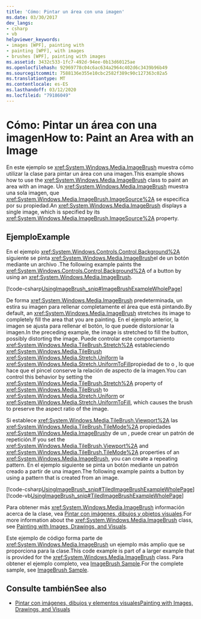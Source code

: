 ```yaml
---
title: 'Cómo: Pintar un área con una imagen'
ms.date: 03/30/2017
dev_langs:
- csharp
- vb
helpviewer_keywords:
- images [WPF], painting with
- painting [WPF], with images
- brushes [WPF], painting with images
ms.assetid: 3432c533-1fc7-492d-94ee-0b13d60125ae
ms.openlocfilehash: 92969778c04c6ac634a2964c402d6c3439b96b49
ms.sourcegitcommit: 7588136e355e10cbc2582f389c90c127363c02a5
ms.translationtype: MT
ms.contentlocale: es-ES
ms.lasthandoff: 03/12/2020
ms.locfileid: "79186049"
---
```

# <a name="how-to-paint-an-area-with-an-image"></a><span data-ttu-id="63e3b-102">Cómo: Pintar un área con una imagen</span><span class="sxs-lookup"><span data-stu-id="63e3b-102">How to: Paint an Area with an Image</span></span>
<span data-ttu-id="63e3b-103">En este ejemplo se <xref:System.Windows.Media.ImageBrush> muestra cómo utilizar la clase para pintar un área con una imagen.</span><span class="sxs-lookup"><span data-stu-id="63e3b-103">This example shows how to use the <xref:System.Windows.Media.ImageBrush> class to paint an area with an image.</span></span> <span data-ttu-id="63e3b-104">Un <xref:System.Windows.Media.ImageBrush> muestra una sola imagen, que <xref:System.Windows.Media.ImageBrush.ImageSource%2A> se especifica por su propiedad.</span><span class="sxs-lookup"><span data-stu-id="63e3b-104">An <xref:System.Windows.Media.ImageBrush> displays a single image, which is specified by its <xref:System.Windows.Media.ImageBrush.ImageSource%2A> property.</span></span>  
  
## <a name="example"></a><span data-ttu-id="63e3b-105">Ejemplo</span><span class="sxs-lookup"><span data-stu-id="63e3b-105">Example</span></span>  
 <span data-ttu-id="63e3b-106">En el ejemplo <xref:System.Windows.Controls.Control.Background%2A> siguiente se pinta <xref:System.Windows.Media.ImageBrush>el de un botón mediante un archivo .</span><span class="sxs-lookup"><span data-stu-id="63e3b-106">The following example paints the <xref:System.Windows.Controls.Control.Background%2A> of a button by using an <xref:System.Windows.Media.ImageBrush>.</span></span>  
  
 [!code-csharp[UsingImageBrush_snip#ImageBrushExampleWholePage](~/samples/snippets/csharp/VS_Snippets_Wpf/UsingImageBrush_snip/CSharp/PaintingWithImagesExample.cs#imagebrushexamplewholepage)]  
  
 <span data-ttu-id="63e3b-107">De forma <xref:System.Windows.Media.ImageBrush> predeterminada, un estira su imagen para rellenar completamente el área que está pintando.</span><span class="sxs-lookup"><span data-stu-id="63e3b-107">By default, an <xref:System.Windows.Media.ImageBrush> stretches its image to completely fill the area that you are painting.</span></span> <span data-ttu-id="63e3b-108">En el ejemplo anterior, la imagen se ajusta para rellenar el botón, lo que puede distorsionar la imagen.</span><span class="sxs-lookup"><span data-stu-id="63e3b-108">In the preceding example, the image is stretched to fill the button, possibly distorting the image.</span></span> <span data-ttu-id="63e3b-109">Puede controlar este comportamiento <xref:System.Windows.Media.TileBrush.Stretch%2A> estableciendo <xref:System.Windows.Media.TileBrush> <xref:System.Windows.Media.Stretch.Uniform> la <xref:System.Windows.Media.Stretch.UniformToFill>propiedad de to o , lo que hace que el pincel conserve la relación de aspecto de la imagen.</span><span class="sxs-lookup"><span data-stu-id="63e3b-109">You can control this behavior by setting the <xref:System.Windows.Media.TileBrush.Stretch%2A> property of <xref:System.Windows.Media.TileBrush> to <xref:System.Windows.Media.Stretch.Uniform> or <xref:System.Windows.Media.Stretch.UniformToFill>, which causes the brush to preserve the aspect ratio of the image.</span></span>  
  
 <span data-ttu-id="63e3b-110">Si establece <xref:System.Windows.Media.TileBrush.Viewport%2A> las <xref:System.Windows.Media.TileBrush.TileMode%2A> propiedades <xref:System.Windows.Media.ImageBrush>y de un , puede crear un patrón de repetición.</span><span class="sxs-lookup"><span data-stu-id="63e3b-110">If you set the <xref:System.Windows.Media.TileBrush.Viewport%2A> and <xref:System.Windows.Media.TileBrush.TileMode%2A> properties of an <xref:System.Windows.Media.ImageBrush>, you can create a repeating pattern.</span></span> <span data-ttu-id="63e3b-111">En el ejemplo siguiente se pinta un botón mediante un patrón creado a partir de una imagen.</span><span class="sxs-lookup"><span data-stu-id="63e3b-111">The following example paints a button by using a pattern that is created from an image.</span></span>  
  
 [!code-csharp[UsingImageBrush_snip#TiledImageBrushExampleWholePage](~/samples/snippets/csharp/VS_Snippets_Wpf/UsingImageBrush_snip/CSharp/TiledImageBrushExample.cs#tiledimagebrushexamplewholepage)]
 [!code-vb[UsingImageBrush_snip#TiledImageBrushExampleWholePage](~/samples/snippets/visualbasic/VS_Snippets_Wpf/UsingImageBrush_snip/VisualBasic/TiledImageBrushExample.vb#tiledimagebrushexamplewholepage)]  
  
 <span data-ttu-id="63e3b-112">Para obtener más <xref:System.Windows.Media.ImageBrush> información acerca de la clase, vea [Pintar con imágenes, dibujos y objetos visuales](painting-with-images-drawings-and-visuals.md).</span><span class="sxs-lookup"><span data-stu-id="63e3b-112">For more information about the <xref:System.Windows.Media.ImageBrush> class, see [Painting with Images, Drawings, and Visuals](painting-with-images-drawings-and-visuals.md).</span></span>  
  
 <span data-ttu-id="63e3b-113">Este ejemplo de código forma parte de <xref:System.Windows.Media.ImageBrush> un ejemplo más amplio que se proporciona para la clase.</span><span class="sxs-lookup"><span data-stu-id="63e3b-113">This code example is part of a larger example that is provided for the <xref:System.Windows.Media.ImageBrush> class.</span></span> <span data-ttu-id="63e3b-114">Para obtener el ejemplo completo, vea [ImageBrush Sample](https://github.com/Microsoft/WPF-Samples/tree/master/Graphics/ImageBrush).</span><span class="sxs-lookup"><span data-stu-id="63e3b-114">For the complete sample, see [ImageBrush Sample](https://github.com/Microsoft/WPF-Samples/tree/master/Graphics/ImageBrush).</span></span>  
  
## <a name="see-also"></a><span data-ttu-id="63e3b-115">Consulte también</span><span class="sxs-lookup"><span data-stu-id="63e3b-115">See also</span></span>

- [<span data-ttu-id="63e3b-116">Pintar con imágenes, dibujos y elementos visuales</span><span class="sxs-lookup"><span data-stu-id="63e3b-116">Painting with Images, Drawings, and Visuals</span></span>](painting-with-images-drawings-and-visuals.md)
